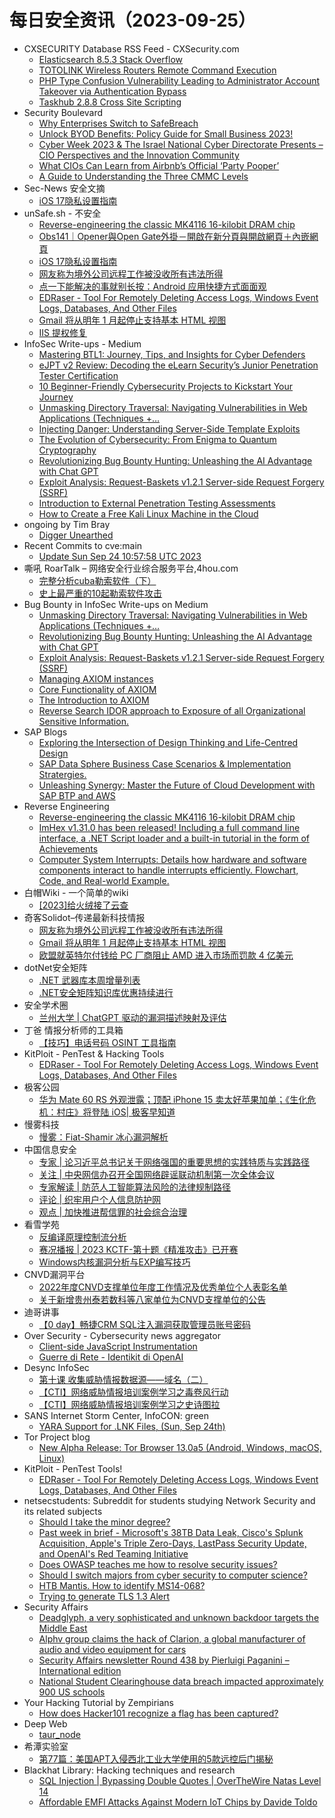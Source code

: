 # 每日安全资讯（2023-09-25）

- CXSECURITY Database RSS Feed - CXSecurity.com
  - [Elasticsearch 8.5.3 Stack Overflow](https://cxsecurity.com/issue/WLB-2023090077)
  - [TOTOLINK Wireless Routers Remote Command Execution](https://cxsecurity.com/issue/WLB-2023090076)
  - [PHP Type Confusion Vulnerability Leading to Administrator Account Takeover via Authentication Bypass](https://cxsecurity.com/issue/WLB-2023090075)
  - [Taskhub 2.8.8 Cross Site Scripting](https://cxsecurity.com/issue/WLB-2023090074)
- Security Boulevard
  - [Why Enterprises Switch to SafeBreach](https://securityboulevard.com/2023/09/why-enterprises-switch-to-safebreach/)
  - [Unlock BYOD Benefits: Policy Guide for Small Business 2023!](https://securityboulevard.com/2023/09/unlock-byod-benefits-policy-guide-for-small-business-2023/)
  - [Cyber Week 2023 & The Israel National Cyber Directorate Presents – CIO Perspectives and the Innovation Community](https://securityboulevard.com/2023/09/cyber-week-2023-the-israel-national-cyber-directorate-presents-cio-perspectives-and-the-innovation-community/)
  - [What CIOs Can Learn from Airbnb’s Official ‘Party Pooper’](https://securityboulevard.com/2023/09/what-cios-can-learn-from-airbnbs-official-party-pooper/)
  - [A Guide to Understanding the Three CMMC Levels](https://securityboulevard.com/2023/09/a-guide-to-understanding-the-three-cmmc-levels/)
- Sec-News 安全文摘
  - [iOS 17隐私设置指南](https://govuln.com/news/url/MMJa)
- unSafe.sh - 不安全
  - [Reverse-engineering the classic MK4116 16-kilobit DRAM chip](https://buaq.net/go-177820.html)
  - [Obs141｜Opener與Open Gate外掛－開啟在新分頁與開啟網頁＋內嵌網頁](https://buaq.net/go-177821.html)
  - [iOS 17隐私设置指南](https://buaq.net/go-177809.html)
  - [网友称为境外公司远程工作被没收所有违法所得](https://buaq.net/go-177818.html)
  - [点一下能解决的事就别长按：Android 应用快捷方式面面观](https://buaq.net/go-177810.html)
  - [EDRaser - Tool For Remotely Deleting Access Logs, Windows Event Logs, Databases, And Other Files](https://buaq.net/go-177808.html)
  - [Gmail 将从明年 1 月起停止支持基本 HTML 视图](https://buaq.net/go-177805.html)
  - [IIS 提权修复](https://buaq.net/go-177804.html)
- InfoSec Write-ups - Medium
  - [Mastering BTL1: Journey, Tips, and Insights for Cyber Defenders](https://infosecwriteups.com/blue-team-level-1-btl1-training-course-exam-review-and-tips-march-2023-7bb00597b5ad?source=rss----7b722bfd1b8d---4)
  - [eJPT v2 Review: Decoding the eLearn Security’s Junior Penetration Tester Certification](https://infosecwriteups.com/ejpt-v2-review-elearn-jpt-certification-423d7c940d9a?source=rss----7b722bfd1b8d---4)
  - [10 Beginner-Friendly Cybersecurity Projects to Kickstart Your Journey](https://infosecwriteups.com/10-beginner-friendly-cybersecurity-projects-to-kickstart-your-journey-2acc7250a744?source=rss----7b722bfd1b8d---4)
  - [Unmasking Directory Traversal: Navigating Vulnerabilities in Web Applications (Techniques +…](https://infosecwriteups.com/unmasking-directory-traversal-navigating-vulnerabilities-in-web-applications-techniques-e5a75c1f6753?source=rss----7b722bfd1b8d---4)
  - [Injecting Danger: Understanding Server-Side Template Exploits](https://infosecwriteups.com/injecting-danger-understanding-server-side-template-exploits-710f48811715?source=rss----7b722bfd1b8d---4)
  - [The Evolution of Cybersecurity: From Enigma to Quantum Cryptography](https://infosecwriteups.com/the-evolution-of-cybersecurity-from-enigma-to-quantum-cryptography-653134464af3?source=rss----7b722bfd1b8d---4)
  - [Revolutionizing Bug Bounty Hunting: Unleashing the AI Advantage with Chat GPT](https://infosecwriteups.com/revolutionizing-bug-bounty-hunting-unleashing-the-ai-advantage-with-chat-gpt-7949c45386b1?source=rss----7b722bfd1b8d---4)
  - [Exploit Analysis: Request-Baskets v1.2.1 Server-side Request Forgery (SSRF)](https://infosecwriteups.com/exploit-analysis-request-baskets-v1-2-1-server-side-request-forgery-ssrf-688fffd1f424?source=rss----7b722bfd1b8d---4)
  - [Introduction to External Penetration Testing Assessments](https://infosecwriteups.com/introduction-to-external-penetration-testing-assessments-d289b1721319?source=rss----7b722bfd1b8d---4)
  - [How to Create a Free Kali Linux Machine in the Cloud](https://infosecwriteups.com/how-to-create-a-free-kali-linux-machine-in-the-cloud-450707d32a79?source=rss----7b722bfd1b8d---4)
- ongoing by Tim Bray
  - [Digger Unearthed](https://www.tbray.org/ongoing/When/202x/2023/09/24/Digger-Unearthed)
- Recent Commits to cve:main
  - [Update Sun Sep 24 10:57:58 UTC 2023](https://github.com/trickest/cve/commit/b9601a054bc54b4124ab91125bcec9b1a0f01bf7)
- 嘶吼 RoarTalk – 网络安全行业综合服务平台,4hou.com
  - [完整分析cuba勒索软件（下）](https://www.4hou.com/posts/GXE7)
  - [史上最严重的10起勒索软件攻击](https://www.4hou.com/posts/NKR6)
- Bug Bounty in InfoSec Write-ups on Medium
  - [Unmasking Directory Traversal: Navigating Vulnerabilities in Web Applications (Techniques +…](https://infosecwriteups.com/unmasking-directory-traversal-navigating-vulnerabilities-in-web-applications-techniques-e5a75c1f6753?source=rss----7b722bfd1b8d--bug_bounty)
  - [Revolutionizing Bug Bounty Hunting: Unleashing the AI Advantage with Chat GPT](https://infosecwriteups.com/revolutionizing-bug-bounty-hunting-unleashing-the-ai-advantage-with-chat-gpt-7949c45386b1?source=rss----7b722bfd1b8d--bug_bounty)
  - [Exploit Analysis: Request-Baskets v1.2.1 Server-side Request Forgery (SSRF)](https://infosecwriteups.com/exploit-analysis-request-baskets-v1-2-1-server-side-request-forgery-ssrf-688fffd1f424?source=rss----7b722bfd1b8d--bug_bounty)
  - [Managing AXIOM instances](https://infosecwriteups.com/the-power-of-axiom-part-3-b68acdf085be?source=rss----7b722bfd1b8d--bug_bounty)
  - [Core Functionality of AXIOM](https://infosecwriteups.com/the-power-of-axiom-part-2-8d0272617b92?source=rss----7b722bfd1b8d--bug_bounty)
  - [The Introduction to AXIOM](https://infosecwriteups.com/the-power-of-axiom-part-1-185200680bd9?source=rss----7b722bfd1b8d--bug_bounty)
  - [Reverse Search IDOR approach to Exposure of all Organizational Sensitive Information.](https://infosecwriteups.com/reverse-search-idor-approach-to-exposure-of-all-organizational-sensitive-information-954220b96a59?source=rss----7b722bfd1b8d--bug_bounty)
- SAP Blogs
  - [Exploring the Intersection of Design Thinking and Life-Centred Design](https://blogs.sap.com/2023/09/24/exploring-the-intersection-of-design-thinking-and-life-centred-design/)
  - [SAP Data Sphere Business Case Scenarios & Implementation Stratergies.](https://blogs.sap.com/2023/09/24/sap-data-sphere-implementation-stratergy-business-case-scenarios/)
  - [Unleashing Synergy: Master the Future of Cloud Development with SAP BTP and AWS](https://blogs.sap.com/2023/09/24/unleashing-synergy-master-the-future-of-cloud-development-with-sap-btp-and-aws/)
- Reverse Engineering
  - [Reverse-engineering the classic MK4116 16-kilobit DRAM chip](https://www.reddit.com/r/ReverseEngineering/comments/16r0dy9/reverseengineering_the_classic_mk4116_16kilobit/)
  - [ImHex v1.31.0 has been released! Including a full command line interface, a .NET Script loader and a built-in tutorial in the form of Achievements](https://www.reddit.com/r/ReverseEngineering/comments/16r5wb4/imhex_v1310_has_been_released_including_a_full/)
  - [Computer System Interrupts: Details how hardware and software components interact to handle interrupts efficiently. Flowchart, Code, and Real-world Example.](https://www.reddit.com/r/ReverseEngineering/comments/16qn4du/computer_system_interrupts_details_how_hardware/)
- 白帽Wiki - 一个简单的wiki
  - [[2023]给火绒接了云查](https://key08.com/index.php/2023/09/24/1792.html)
- 奇客Solidot–传递最新科技情报
  - [网友称为境外公司远程工作被没收所有违法所得](https://www.solidot.org/story?sid=76177)
  - [Gmail 将从明年 1 月起停止支持基本 HTML 视图](https://www.solidot.org/story?sid=76176)
  - [欧盟就英特尔付钱给 PC 厂商阻止 AMD 进入市场而罚款 4 亿美元](https://www.solidot.org/story?sid=76175)
- dotNet安全矩阵
  - [.NET 武器库本周增量列表](https://mp.weixin.qq.com/s?__biz=MzUyOTc3NTQ5MA==&mid=2247488747&idx=1&sn=e138066063ba6a65351891366297b6dd&chksm=fa5aba06cd2d3310a64a71c5a9fcaff476c5738254798ae593c02fdf441a389817eddf4de3cb&scene=58&subscene=0#rd)
  - [.NET安全矩阵知识库优惠持续进行](https://mp.weixin.qq.com/s?__biz=MzUyOTc3NTQ5MA==&mid=2247488747&idx=2&sn=3fc46c8775d671985092f12c2986ceb3&chksm=fa5aba06cd2d33104529ff9185708dc6e2ec9a4c24039c7c8705e7d77d8b365ab05261526de0&scene=58&subscene=0#rd)
- 安全学术圈
  - [兰州大学 | ChatGPT 驱动的漏洞描述映射及评估](https://mp.weixin.qq.com/s?__biz=MzU5MTM5MTQ2MA==&mid=2247489642&idx=1&sn=ba7b22a0b26dc774c88fccf13e5c60cb&chksm=fe2ee7e1c9596ef7bf2a7fbe5bcf58b95298ba984ce102fa149a3bfb7a29b5e72618097d6f8b&scene=58&subscene=0#rd)
- 丁爸 情报分析师的工具箱
  - [【技巧】电话号码 OSINT 工具指南](https://mp.weixin.qq.com/s?__biz=MzI2MTE0NTE3Mw==&mid=2651139109&idx=1&sn=cd3206ababf7a3f026cb5f3092195b0c&chksm=f1af5b1fc6d8d209527620fb8fa638ec37e89a1bbacd7371e45dbe10a7cba34b8fdf740f2386&scene=58&subscene=0#rd)
- KitPloit - PenTest & Hacking Tools
  - [EDRaser - Tool For Remotely Deleting Access Logs, Windows Event Logs, Databases, And Other Files](http://www.kitploit.com/2023/09/edraser-tool-for-remotely-deleting.html)
- 极客公园
  - [华为 Mate 60 RS 外观泄露；顶配 iPhone 15 卖太好苹果加单；《生化危机：村庄》将登陆 iOS| 极客早知道](https://mp.weixin.qq.com/s?__biz=MTMwNDMwODQ0MQ==&mid=2653011877&idx=1&sn=ce57571cb24659cb103628dc9a7311d0&chksm=7e54c21349234b0576a91651269c03cd65286905169e946c03478b655a8cba2aa1714dd17988&scene=58&subscene=0#rd)
- 慢雾科技
  - [慢雾：Fiat-Shamir 冰心漏洞解析](https://mp.weixin.qq.com/s?__biz=MzU4ODQ3NTM2OA==&mid=2247498484&idx=1&sn=1f954283553ecf23e6a569a3b6aabd05&chksm=fdde8473caa90d65bfa7c6b118d12a80230d1309463fafd5eb2f1d704959321e9af3b45e267d&scene=58&subscene=0#rd)
- 中国信息安全
  - [专家 | 论习近平总书记关于网络强国的重要思想的实践特质与实践路径](https://mp.weixin.qq.com/s?__biz=MzA5MzE5MDAzOA==&mid=2664193721&idx=1&sn=fd00d216701a2ec16096ddf887fa9929&chksm=8b595c40bc2ed5562e7c0bc6d9299f3f4a31d8ef9a7fd616967333e00a42266c16d13a7f8f3a&scene=58&subscene=0#rd)
  - [关注 | 中央网信办召开全国网络辟谣联动机制第一次全体会议](https://mp.weixin.qq.com/s?__biz=MzA5MzE5MDAzOA==&mid=2664193721&idx=3&sn=95c7ef4b70d1b13d5d5c57ac35b1de6c&chksm=8b595c40bc2ed556cba6b9ecd08334b8579f6bd58b2565dbcfe865ad2db1e313dc54e841fc51&scene=58&subscene=0#rd)
  - [专家解读 | 防范人工智能算法风险的法律规制路径](https://mp.weixin.qq.com/s?__biz=MzA5MzE5MDAzOA==&mid=2664193721&idx=4&sn=966547160a8c8b092f57b671fe44fda5&chksm=8b595c40bc2ed5561003f3096bafbc421cdc497776389c86ae5728a2e2a190b16d7f86cc6b30&scene=58&subscene=0#rd)
  - [评论 | 织牢用户个人信息防护网](https://mp.weixin.qq.com/s?__biz=MzA5MzE5MDAzOA==&mid=2664193721&idx=5&sn=f69b6cef78301ad476d9a6a07ba04519&chksm=8b595c40bc2ed556735a3f926bfbf0319fba57613927a46633fa14c6c6691310c15b01a6bcd6&scene=58&subscene=0#rd)
  - [观点 | 加快推进帮信罪的社会综合治理](https://mp.weixin.qq.com/s?__biz=MzA5MzE5MDAzOA==&mid=2664193721&idx=6&sn=fdab4d54d22b47ad5874820029f08e46&chksm=8b595c40bc2ed5565740dca586e28095746510ce1c3e674b0312cb8b6767e3e434ee8d3ede75&scene=58&subscene=0#rd)
- 看雪学苑
  - [反编译原理控制流分析](https://mp.weixin.qq.com/s?__biz=MjM5NTc2MDYxMw==&mid=2458518567&idx=1&sn=92d799d8624be2e9bd51db952212ebd5&chksm=b18d34ad86fabdbb8baf88b8914fd2643d6ccb7439cd08bc6d7c9f181f63770a355d71005563&scene=58&subscene=0#rd)
  - [赛况播报 | 2023 KCTF-第十题《精准攻击》已开赛](https://mp.weixin.qq.com/s?__biz=MjM5NTc2MDYxMw==&mid=2458518567&idx=2&sn=119d24377ef5ab8c987fd178d51801ed&chksm=b18d34ad86fabdbbcd3147a8f2f4f9e0ec36db9c96b1ea9016d3c81636ded7ddfea25cc2178f&scene=58&subscene=0#rd)
  - [Windows内核漏洞分析与EXP编写技巧](https://mp.weixin.qq.com/s?__biz=MjM5NTc2MDYxMw==&mid=2458518567&idx=3&sn=5845aa88a06560b5666eae7ce4ae039b&chksm=b18d34ad86fabdbb626f57e5bcdf1970f5e157e5d5c7240f8e4793f1fd8bef5c5413deaafa7e&scene=58&subscene=0#rd)
- CNVD漏洞平台
  - [2022年度CNVD支撑单位年度工作情况及优秀单位个人表彰名单](https://mp.weixin.qq.com/s?__biz=MzU3ODM2NTg2Mg==&mid=2247493879&idx=1&sn=8e410c3be2ab1bfab006ff7775f1eb25&chksm=fd74d83eca035128ac4cccbec0de5224326b116e4ee36c8be693f8cffe0aaeebe0c6d136e5d4&scene=58&subscene=0#rd)
  - [关于新增贵州泰若数科等八家单位为CNVD支撑单位的公告](https://mp.weixin.qq.com/s?__biz=MzU3ODM2NTg2Mg==&mid=2247493879&idx=2&sn=013410d4a75c8e621eeee7ce0c31eaca&chksm=fd74d83eca035128df2af53c8185b52b4d04aecf87b8e41ea93acfb0f5d02adbd32d1a472cd4&scene=58&subscene=0#rd)
- 迪哥讲事
  - [【0 day】畅捷CRM SQL注入漏洞获取管理员账号密码](https://mp.weixin.qq.com/s?__biz=MzIzMTIzNTM0MA==&mid=2247492031&idx=1&sn=a86406f133e36d1f2d34f3cbf05a0c81&chksm=e8a5ebdcdfd262caf2dd04029ebc49b6a2843385c59cd3a2ab9bd214a260e2e5fe2f6f337f0d&scene=58&subscene=0#rd)
- Over Security - Cybersecurity news aggregator
  - [Client-side JavaScript Instrumentation](https://blog.doyensec.com//2023/09/25/clientside-javascript-instrumentation.html)
  - [Guerre di Rete - Identikit di OpenAI](https://guerredirete.substack.com/p/guerre-di-rete-identikit-di-openai)
- Desync InfoSec
  - [第十课 收集威胁情报数据源——域名（二）](https://mp.weixin.qq.com/s?__biz=MzkzMDE3ODc1Mw==&mid=2247486880&idx=1&sn=01898fa32f23939c18bba7538e1d3176&chksm=c27f7e0ef508f7182218733196c4bb01a413c06bea31ab5217523202aa70683e1e20da488c84&scene=58&subscene=0#rd)
  - [【CTI】网络威胁情报培训案例学习之毒卷风行动](https://mp.weixin.qq.com/s?__biz=MzkzMDE3ODc1Mw==&mid=2247486880&idx=2&sn=94dd3f96f304484c9165ea6a183fe384&chksm=c27f7e0ef508f7181c77977344839d8671919849e4feef2405f3c10ca233809c67cc36a5f4f3&scene=58&subscene=0#rd)
  - [【CTI】网络威胁情报培训案例学习之史诗图拉](https://mp.weixin.qq.com/s?__biz=MzkzMDE3ODc1Mw==&mid=2247486880&idx=3&sn=917ab34ccccd30aafa64cdd820775c50&chksm=c27f7e0ef508f7186751009ecb79598afe0b19ff5dfa8a399016b8308a5243324159de693175&scene=58&subscene=0#rd)
- SANS Internet Storm Center, InfoCON: green
  - [YARA Support for .LNK Files, (Sun, Sep 24th)](https://isc.sans.edu/diary/rss/30244)
- Tor Project blog
  - [New Alpha Release: Tor Browser 13.0a5 (Android, Windows, macOS, Linux)](https://blog.torproject.org/new-alpha-release-tor-browser-130a5/)
- KitPloit - PenTest Tools!
  - [EDRaser - Tool For Remotely Deleting Access Logs, Windows Event Logs, Databases, And Other Files](http://www.kitploit.com/2023/09/edraser-tool-for-remotely-deleting.html)
- netsecstudents: Subreddit for students studying Network Security and its related subjects
  - [Should I take the minor degree?](https://www.reddit.com/r/netsecstudents/comments/16ra0cq/should_i_take_the_minor_degree/)
  - [Past week in brief - Microsoft's 38TB Data Leak, Cisco's Splunk Acquisition, Apple's Triple Zero-Days, LastPass Security Update, and OpenAI's Red Teaming Initiative](https://www.reddit.com/r/netsecstudents/comments/16qssz5/past_week_in_brief_microsofts_38tb_data_leak/)
  - [Does OWASP teaches me how to resolve security issues?](https://www.reddit.com/r/netsecstudents/comments/16r4bkk/does_owasp_teaches_me_how_to_resolve_security/)
  - [Should I switch majors from cyber security to computer science?](https://www.reddit.com/r/netsecstudents/comments/16qooml/should_i_switch_majors_from_cyber_security_to/)
  - [HTB Mantis. How to identify MS14-068?](https://www.reddit.com/r/netsecstudents/comments/16qv4nj/htb_mantis_how_to_identify_ms14068/)
  - [Trying to generate TLS 1.3 Alert](https://www.reddit.com/r/netsecstudents/comments/16qqmtm/trying_to_generate_tls_13_alert/)
- Security Affairs
  - [Deadglyph, a very sophisticated and unknown backdoor targets the Middle East](https://securityaffairs.com/151298/malware/deadglyph-backdoor-middle-east.html)
  - [Alphv group claims the hack of Clarion, a global manufacturer of audio and video equipment for cars](https://securityaffairs.com/151299/data-breach/alphv-ransomware-hacked-clarion.html)
  - [Security Affairs newsletter Round 438 by Pierluigi Paganini – International edition](https://securityaffairs.com/151293/breaking-news/security-affairs-newsletter-round-438-by-pierluigi-paganini-international-edition.html)
  - [National Student Clearinghouse data breach impacted approximately 900 US schools](https://securityaffairs.com/151281/data-breach/national-student-clearinghouse-data-breach.html)
- Your Hacking Tutorial by Zempirians
  - [How does Hacker101 recognize a flag has been captured?](https://www.reddit.com/r/HowToHack/comments/16ra4cm/how_does_hacker101_recognize_a_flag_has_been/)
- Deep Web
  - [taur_node](https://www.reddit.com/r/deepweb/comments/16r14wx/taur_node/)
- 希潭实验室
  - [第77篇：美国APT入侵西北工业大学使用的5款远控后门揭秘](https://mp.weixin.qq.com/s?__biz=MzkzMjI1NjI3Ng==&mid=2247486330&idx=1&sn=c63040bc5d358809007ee6b862d145c8&chksm=c25fc401f5284d17549ea26e88204096ce907faaf94ffe0062c2e7e9912904d21a2ac505fec7&scene=58&subscene=0#rd)
- Blackhat Library: Hacking techniques and research
  - [SQL Injection | Bypassing Double Quotes | OverTheWire Natas Level 14](https://www.reddit.com/r/blackhat/comments/16qz0kv/sql_injection_bypassing_double_quotes_overthewire/)
  - [Affordable EMFI Attacks Against Modern IoT Chips by Davide Toldo](https://www.reddit.com/r/blackhat/comments/16qnx0x/affordable_emfi_attacks_against_modern_iot_chips/)
